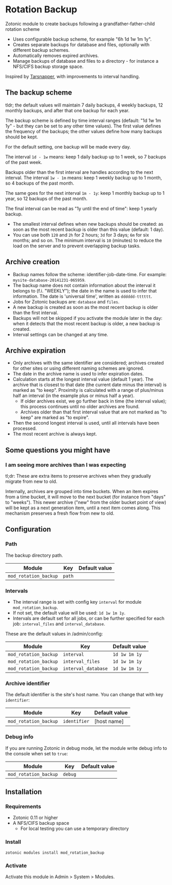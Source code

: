 # Rotation Backup

Zotonic module to create backups following a grandfather-father-child rotation scheme

* Uses configurable backup scheme, for example "6h 1d 1w 1m 1y".
* Creates separate backups for database and files, optionally with different backup schemes.
* Automatically removes expired archives.
* Manage backups of database and files to a directory - for instance a NFS/CIFS backup storage space.

Inspired by [Tarsnapper](https://github.com/miracle2k/tarsnapper), with improvements to interval handling.


## The backup scheme

tldr; the default values will maintain 7 daily backups, 4 weekly backups, 12 monthly backups, and after that one backup for each year.

The backup scheme is defined by time interval ranges (default: "1d 1w 1m 1y" - but they can be set to any other time values). The first value defines the frequency of the backups; the other values define how many backups should be kept.

For the default setting, one backup will be made every day.

The interval `1d - 1w` means: keep 1 daily backup up to 1 week, so 7 backups of the past week.

Backups older than the first interval are handles according to the next interval. The interval `1w - 1m` means: keep 1 weekly backup up to 1 month, so 4 backups of the past month.

The same goes for the next interval `1m - 1y`: keep 1 monthly backup up to 1 year, so 12 backups of the past month.

The final interval can be read as "1y until the end of time": keep 1 yearly backup.


* The smallest interval defines when new backups should be created: as soon as the most recent backup is older than this value (default: 1 day).
* You can use  both `120` and `2h` for 2 hours; `3d` for 3 days; `6m` for six months; and so on. The minimum interval is `10` (minutes) to reduce the load on the server and to prevent overlapping backup tasks.


## Archive creation

* Backup names follow the scheme: identifier-job-date-time. For example: `mysite-database-20141231-065959`.
* The backup name does not contain information about the interval it belongs to (f.i. "WEEKLY");  the date in the name is used to infer that information. The date is 'universal time', written as `dddddd-tttttt`.
* Jobs for Zotonic backups are: `database` and `files`.
* A new backup is created as soon as the most recent backup is older than the first interval.
* Backups will not be skipped if you activate the module later in the day: when it detects that the most recent backup is older, a new backup is created.
* Interval settings can be changed at any time.


## Archive expiration
 
* Only archives with the same identifier are considered; archives created for other sites or using different naming schemes are ignored.
* The date in the archive name is used to infer expiration dates. 
* Calculation starts at the longest interval value (default 1 year). The archive that is closest to that date (the current date minus the interval) is marked as "to keep". Proximity is calculated with a range of plus/minus half an interval (in the example plus or minus half a year).
  * If older archives exist, we go further back in time (the interval value); this process continues until no older archives are found.
  * Archives older than that first interval value that are not marked as "to keep" are marked as "to expire".
* Then the second longest interval is used, until all intervals have been processed.
* The most recent archive is always kept.


## Some questions you might have

### I am seeing more archives than I was expecting

tl;dr: These are extra items to preserve archives when they gradually migrate from new to old.

Internally, archives are grouped into time buckets. When an item expires from a time bucket, it will move to the next bucket (for instance from "days" to "weeks"). This newer archive ("new" from the older bucket point of view) will be kept as a next generation item, until a next item comes along. This mechanism preserves a fresh flow from new to old. 


## Configuration

### Path

The backup directory path.

| Module | Key | Default value |
|--------|-----|-------|
| `mod_rotation_backup` | `path` | |

### Intervals

* The interval range is set with config key `interval` for module `mod_rotation_backup`.
* If not set, the default value will be used: `1d 1w 1m 1y`.
* Intervals are default set for all jobs, or can be further specified for each job: `interval_files` and `interval_database`.

These are the default values in /admin/config:

| Module | Key | Default value |
|--------|-----|-------|
| `mod_rotation_backup` | `interval`          | `1d 1w 1m 1y`  |
| `mod_rotation_backup` | `interval_files`    | `1d 1w 1m 1y`  |
| `mod_rotation_backup` | `interval_database` | `1d 1w 1m 1y`  |


### Archive identifier

The default identifier is the site's host name. You can change that with key `identifier`:

| Module | Key | Default value |
|--------|-----|-------|
| `mod_rotation_backup` | `identifier`          | [host name]  |


### Debug info

If you are running Zotonic in debug mode, let the module write debug info to the console when set to `true`:

| Module | Key | Default value |
|--------|-----|-------|
| `mod_rotation_backup` | `debug`          |   |



## Installation

### Requirements

* Zotonic 0.11 or higher
* A NFS/CIFS backup space
  * For local testing you can use a temporary directory


### Install

    zotonic modules install mod_rotation_backup


### Activate

Activate this module in Admin > System > Modules. 

